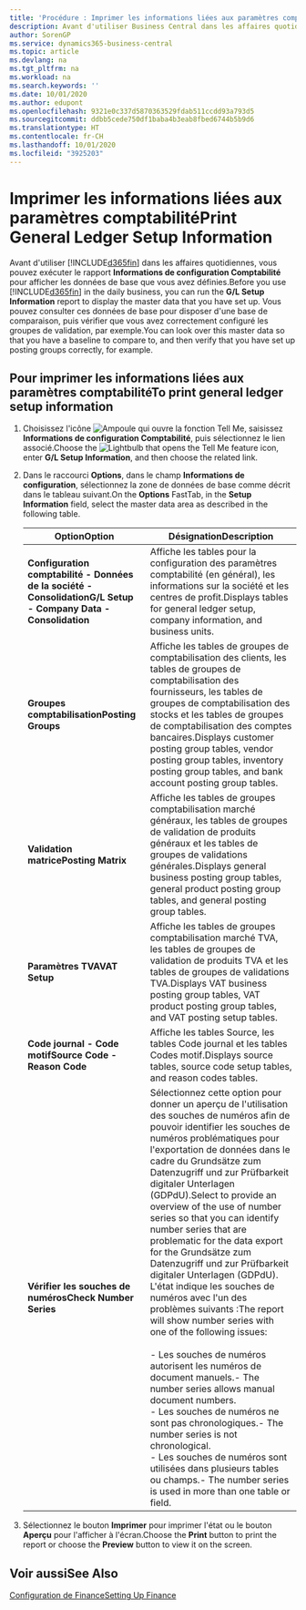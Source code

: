 ```yaml
---
title: 'Procédure : Imprimer les informations liées aux paramètres comptabilité'
description: Avant d'utiliser Business Central dans les affaires quotidiennes, vous pouvez exécuter le rapport Informations de configuration Comptabilité pour afficher les données de base que vous avez définies.
author: SorenGP
ms.service: dynamics365-business-central
ms.topic: article
ms.devlang: na
ms.tgt_pltfrm: na
ms.workload: na
ms.search.keywords: ''
ms.date: 10/01/2020
ms.author: edupont
ms.openlocfilehash: 9321e0c337d5870363529fdab511ccdd93a793d5
ms.sourcegitcommit: ddbb5cede750df1baba4b3eab8fbed6744b5b9d6
ms.translationtype: HT
ms.contentlocale: fr-CH
ms.lasthandoff: 10/01/2020
ms.locfileid: "3925203"
---
```

# <a name="print-general-ledger-setup-information"></a><span data-ttu-id="bcee1-103">Imprimer les informations liées aux paramètres comptabilité</span><span class="sxs-lookup"><span data-stu-id="bcee1-103">Print General Ledger Setup Information</span></span>
<span data-ttu-id="bcee1-104">Avant d'utiliser [!INCLUDE[d365fin](../../includes/d365fin_md.md)] dans les affaires quotidiennes, vous pouvez exécuter le rapport **Informations de configuration Comptabilité** pour afficher les données de base que vous avez définies.</span><span class="sxs-lookup"><span data-stu-id="bcee1-104">Before you use [!INCLUDE[d365fin](../../includes/d365fin_md.md)] in the daily business, you can run the **G/L Setup Information** report to display the master data that you have set up.</span></span> <span data-ttu-id="bcee1-105">Vous pouvez consulter ces données de base pour disposer d'une base de comparaison, puis vérifier que vous avez correctement configuré les groupes de validation, par exemple.</span><span class="sxs-lookup"><span data-stu-id="bcee1-105">You can look over this master data so that you have a baseline to compare to, and then verify that you have set up posting groups correctly, for example.</span></span>  

## <a name="to-print-general-ledger-setup-information"></a><span data-ttu-id="bcee1-106">Pour imprimer les informations liées aux paramètres comptabilité</span><span class="sxs-lookup"><span data-stu-id="bcee1-106">To print general ledger setup information</span></span>  

1.  <span data-ttu-id="bcee1-107">Choisissez l'icône ![Ampoule qui ouvre la fonction Tell Me](../../media/ui-search/search_small.png "Dites-moi ce que vous voulez faire"), saisissez **Informations de configuration Comptabilité**, puis sélectionnez le lien associé.</span><span class="sxs-lookup"><span data-stu-id="bcee1-107">Choose the ![Lightbulb that opens the Tell Me feature](../../media/ui-search/search_small.png "Tell me what you want to do") icon, enter **G/L Setup Information**, and then choose the related link.</span></span>  
2.  <span data-ttu-id="bcee1-108">Dans le raccourci **Options**, dans le champ **Informations de configuration**, sélectionnez la zone de données de base comme décrit dans le tableau suivant.</span><span class="sxs-lookup"><span data-stu-id="bcee1-108">On the **Options** FastTab, in the **Setup Information** field, select the master data area as described in the following table.</span></span>  

    |<span data-ttu-id="bcee1-109">Option</span><span class="sxs-lookup"><span data-stu-id="bcee1-109">Option</span></span>|<span data-ttu-id="bcee1-110">Désignation</span><span class="sxs-lookup"><span data-stu-id="bcee1-110">Description</span></span>|  
    |-------------------------------------|---------------------------------------|  
    |<span data-ttu-id="bcee1-111">**Configuration comptabilité - Données de la société - Consolidation**</span><span class="sxs-lookup"><span data-stu-id="bcee1-111">**G/L Setup - Company Data - Consolidation**</span></span>|<span data-ttu-id="bcee1-112">Affiche les tables pour la configuration des paramètres comptabilité (en général), les informations sur la société et les centres de profit.</span><span class="sxs-lookup"><span data-stu-id="bcee1-112">Displays tables for general ledger setup, company information, and business units.</span></span>|  
    |<span data-ttu-id="bcee1-113">**Groupes comptabilisation**</span><span class="sxs-lookup"><span data-stu-id="bcee1-113">**Posting Groups**</span></span>|<span data-ttu-id="bcee1-114">Affiche les tables de groupes de comptabilisation des clients, les tables de groupes de comptabilisation des fournisseurs, les tables de groupes de comptabilisation des stocks et les tables de groupes de comptabilisation des comptes bancaires.</span><span class="sxs-lookup"><span data-stu-id="bcee1-114">Displays customer posting group tables, vendor posting group tables, inventory posting group tables, and bank account posting group tables.</span></span>|  
    |<span data-ttu-id="bcee1-115">**Validation matrice**</span><span class="sxs-lookup"><span data-stu-id="bcee1-115">**Posting Matrix**</span></span>|<span data-ttu-id="bcee1-116">Affiche les tables de groupes comptabilisation marché généraux, les tables de groupes de validation de produits généraux et les tables de groupes de validations générales.</span><span class="sxs-lookup"><span data-stu-id="bcee1-116">Displays general business posting group tables, general product posting group tables, and general posting group tables.</span></span>|  
    |<span data-ttu-id="bcee1-117">**Paramètres TVA**</span><span class="sxs-lookup"><span data-stu-id="bcee1-117">**VAT Setup**</span></span>|<span data-ttu-id="bcee1-118">Affiche les tables de groupes comptabilisation marché TVA, les tables de groupes de validation de produits TVA et les tables de groupes de validations TVA.</span><span class="sxs-lookup"><span data-stu-id="bcee1-118">Displays VAT business posting group tables, VAT product posting group tables, and VAT posting setup tables.</span></span>|  
    |<span data-ttu-id="bcee1-119">**Code journal - Code motif**</span><span class="sxs-lookup"><span data-stu-id="bcee1-119">**Source Code - Reason Code**</span></span>|<span data-ttu-id="bcee1-120">Affiche les tables Source, les tables Code journal et les tables Codes motif.</span><span class="sxs-lookup"><span data-stu-id="bcee1-120">Displays source tables, source code setup tables, and reason codes tables.</span></span>|  
    |<span data-ttu-id="bcee1-121">**Vérifier les souches de numéros**</span><span class="sxs-lookup"><span data-stu-id="bcee1-121">**Check Number Series**</span></span>|<span data-ttu-id="bcee1-122">Sélectionnez cette option pour donner un aperçu de l'utilisation des souches de numéros afin de pouvoir identifier les souches de numéros problématiques pour l'exportation de données dans le cadre du Grundsätze zum Datenzugriff und zur Prüfbarkeit digitaler Unterlagen (GDPdU).</span><span class="sxs-lookup"><span data-stu-id="bcee1-122">Select to provide an overview of the use of number series so that you can identify number series that are problematic for the data export for the Grundsätze zum Datenzugriff und zur Prüfbarkeit digitaler Unterlagen (GDPdU).</span></span> <span data-ttu-id="bcee1-123">L'état indique les souches de numéros avec l'un des problèmes suivants :</span><span class="sxs-lookup"><span data-stu-id="bcee1-123">The report will show number series with one of the following issues:</span></span><br /><br /> <span data-ttu-id="bcee1-124">-   Les souches de numéros autorisent les numéros de document manuels.</span><span class="sxs-lookup"><span data-stu-id="bcee1-124">-   The number series allows manual document numbers.</span></span><br /><span data-ttu-id="bcee1-125">-   Les souches de numéros ne sont pas chronologiques.</span><span class="sxs-lookup"><span data-stu-id="bcee1-125">-   The number series is not chronological.</span></span><br /><span data-ttu-id="bcee1-126">-   Les souches de numéros sont utilisées dans plusieurs tables ou champs.</span><span class="sxs-lookup"><span data-stu-id="bcee1-126">-   The number series is used in more than one table or field.</span></span>|  

3.  <span data-ttu-id="bcee1-127">Sélectionnez le bouton **Imprimer** pour imprimer l'état ou le bouton **Aperçu** pour l'afficher à l'écran.</span><span class="sxs-lookup"><span data-stu-id="bcee1-127">Choose the **Print** button to print the report or choose the **Preview** button to view it on the screen.</span></span>  

## <a name="see-also"></a><span data-ttu-id="bcee1-128">Voir aussi</span><span class="sxs-lookup"><span data-stu-id="bcee1-128">See Also</span></span>  
[<span data-ttu-id="bcee1-129">Configuration de Finance</span><span class="sxs-lookup"><span data-stu-id="bcee1-129">Setting Up Finance</span></span>](../../finance-setup-finance.md)
